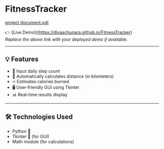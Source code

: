# FitnessTracker
[project document.odt](https://github.com/user-attachments/files/18374886/project.document.odt)

👉 [Live Demo]((https://diyaachunara.github.io/FitnessTracker)  
_Replace the above link with your deployed demo if available._

---

## 💡 Features

- 🎯 Input daily step count
- 📏 Automatically calculates distance (in kilometers)
- 🔥 Estimates calories burned
- 🖥️ User-friendly GUI using Tkinter
- 📊 Real-time results display

---

## 🛠️ Technologies Used

- Python 🐍
- Tkinter 🎨 (for GUI)
- Math module (for calculations)
